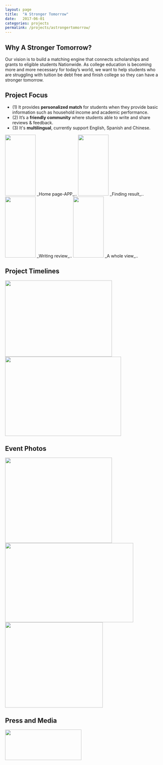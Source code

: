 ```yaml
---
layout: page
title:  "A Stronger Tomorrow"
date:   2017-06-01
categories: projects
permalink: /projects/astrongertomorrow/
---
```


## Why A Stronger Tomorrow?
Our vision is to build a matching engine that connects scholarships and grants to eligible students Nationwide. 
As college education is becoming more and more necessary for today’s world, we want to help students who are struggling with tuition be debt free and finish college so they can have a stronger tomorrow. 

## Project Focus
* (1) It provides **personalized match** for students when they provide basic information such as household income and academic performance.
* (2) It’s a **friendly community** where students able to write and share reviews & feedback.
* (3) It's **multilingual**, currently support English, Spanish and Chinese.

<img src="{{ site.baseurl }}/assets/img/projects/ast/homepagedemo.gif" width="100px" height="200px" />
_Home page-APP_..
<img src="{{ site.baseurl }}/assets/img/projects/ast/resultpagedemo.gif" width="100px" height="200px" />
_Finding result_..
<img src="{{ site.baseurl }}/assets/img/projects/ast/tipsdemo.gif" width="100px" height="200px" />
_Writing review_..
<img src="{{ site.baseurl }}/assets/img/projects/ast/detaildemo.gif" width="100px" height="200px" />
_A whole view_..

## Project Timelines
<img src="{{ site.baseurl }}/assets/img/projects/ast/Project timeline1.png" width="350px" height="250px" />
<img src="{{ site.baseurl }}/assets/img/projects/ast/Project timeline2.png" width="380px" height="260px" />

## Event Photos 
<img src="{{ site.baseurl }}/assets/img/projects/ast/withClinton&GovernorCuomo0412.jpg" width="350px" height="280px" />
<img src="{{ site.baseurl }}/assets/img/projects/ast/BoardofTrustees meeting with President-Instagram.png" width="420px" height="260px" />
<img src="{{ site.baseurl }}/assets/img/projects/ast/scoopnest.png" width="320px" height="280px" />

## Press and Media
<img src="{{ site.baseurl }}/assets/img/projects/ast/Press&media.png" width="250px" height="100px" />
